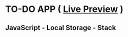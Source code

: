 # TO-DO APP ( [Live Preview](https://awwmicky.github.io/todo--javascript-localstorage-stack/) )

## JavaScript - Local Storage - Stack
<!-- javascript-localstorage-stack -->

<!--  
index.html
- head
    - meta
        - keywords: [ tech, stack ]
        - description: To-Do App — [ tech, stack ]
    - title
        - To-Do App — [ tech, stack ]
- body
    - ".header"
        - [ tech - stack ]
README.md
- ## [ tech - stack ]
GitHub
- description: to-do app to learn tech
- url: https://awwmicky.github.io/todo--[tech-stack]/
- topics: html - css - [ tech-stack ]
-->